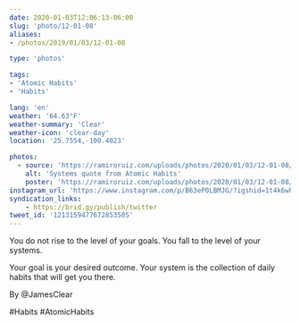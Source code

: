 ```yaml
---
date: 2020-01-03T12:06:13-06:00
slug: 'photo/12-01-08'
aliases:
- /photos/2019/01/03/12-01-08

type: 'photos'

tags:
- 'Atomic Habits'
- 'Habits'

lang: 'en'
weather: '64.63°F'
weather-summary: 'Clear'
weather-icon: 'clear-day'
location: '25.7554,-100.4023'

photos:
  - source: 'https://ramiroruiz.com/uploads/photos/2020/01/03/12-01-08/systems-quote-from-atomic-habits.jpg'
    alt: 'Systems quote from Atomic Habits'
    poster: 'https://ramiroruiz.com/uploads/photos/2020/01/03/12-01-08/poster.'
instagram_url: 'https://www.instagram.com/p/B63eP0LBMJG/?igshid=1t4k6whrav8s0'
syndication_links:
    - https://brid.gy/publish/twitter
tweet_id: '1213159477672853505'
---
```

You do not rise to the level of your goals. You fall to the level of your systems.

Your goal is your desired outcome. Your system is the collection of daily habits that will get you there.

By @JamesClear


  #Habits #AtomicHabits